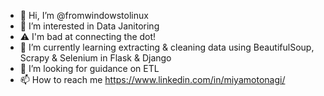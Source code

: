 - 👋 Hi, I’m @fromwindowstolinux
- 👀 I’m interested in Data Janitoring
- :warning: I'm bad at connecting the dot!
- 🌱 I’m currently learning extracting & cleaning data using BeautifulSoup, Scrapy & Selenium in Flask & Django
- 💞️ I’m looking for guidance on ETL
- 📫 How to reach me https://www.linkedin.com/in/miyamotonagi/

